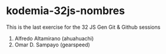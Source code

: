 # kodemia-32js-nombres

This is the last exercise for the 32 JS Gen Git &amp; Github sessions

1. Alfredo Altamirano (ahuahuachi)
2. Omar D. Sampayo (gearspeed)
